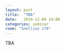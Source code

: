 ```yaml
---
layout: post
title:  "TBA"
date:   2019-12-09 14:00
categories: seminar
room: "Snellius 176"
---
```


TBA
